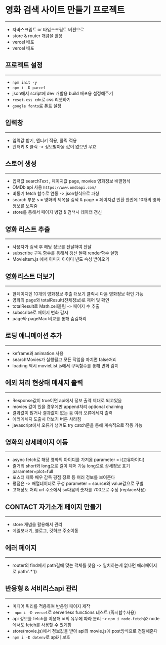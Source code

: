 # 영화 검색 사이트 만들기 프로젝트 <br/>
---
- 자바스크립트 or 타입스크립트 버젼으로 <br/>
- store & router 개념을 활용 <br/>
- vercel 배포 
- vercel 배포 

## 프로젝트 설정 <br/>
---
- `npm init -y`<br/>
- `npm i -D parcel `<br/>
-  json에서 script에 dev 개발용 build 배포용 설정해주기 <br/>
- `reset.css cdn`로 css 리셋하기 <br/>
- `google fonts`로 폰트 설정 <br/>

## 입력창 <br/>
---
- 입력값 받기, 엔터키 적용, 클릭 적용 <br/>
- 엔터키 & 클릭 -> 정보받아옴 값이 없으면 무효 <br/>


## 스토어 생성 <br/>
---
- 입력값 searchText , 페이지값 page, movies 영화정보 배열형식<br/>
- OMDb api 사용 `https://www.omdbapi.com/`<br/>
- 비동기 fetch 함수로 연동 -> json형식으로 파싱<br/>
- search 부분 s = 영화의 제목을 검색 & page = 페이지값 반환 한번에 10개의 영화정보를 보여줌 <br/>
- store를 통해서 페이지 병합 & 검색시 데이터 갱신 <br/>

## 영화 리스트 추출 <br/>
---
- 사용자가 검색 후 해당 정보를 전달하여 전달<br/>
- subscribe 구독 함수를 통해서 갱신 될때 render함수 실행<br/>
- MovieItem.js 에서 이미지 아이디 년도 속성 받아오기 <br/>

## 영화리스트 더보기 <br/>
---
- 한페이지엔 10개의 영화정보 추출 더보기 클릭시 다음 영화정보 확인 가능<br/>
- 영화의 page와 totalResult(전체정보)로 제어 및 확인 <br/>
- totalResult로 Math.ceil올림 -> 페이지 수 추출 <br/>
- subscribe로 페이지 변화 감시 <br/>
- page와 pageMax 비교를 통해 숨김처리 <br/>

## 로딩 애니메이션 추가 <br/>
---
- keframe과 animation 사용 <br/>
- searchMovies가 실행될고 모든 작업을 마치면 false처리 <br/>
- loading 역시 movieList.js에서 구독함수를 통해 변화 감지 <br/>

## 에외 처리 현상태 메세지 출력 <br/>
---
- Response값이 true이면 api에서 정보 출력 제대로 되고있음  <br/>
- movies 값이 있을 경우에만 append처리 optional chaining <br/>
- 결과값이 많거나 결과값이 없는 등 여러 오류메세지 출력 <br/>
- 에러메세지 도출시 더보기 버튼 사라짐<br/>
- javascript에서 오류가 생겨도 try catch문을 통해 계속적으로 작동 가능<br/>

## 영화의 상세페이지 이동 <br/>
---
- async fetch로 해당 영화의 아이디를 가져옴 parameter = i(고유아이디)<br/>
- 줄거리 short와 long으로 길이 제어 가능 long으로 상세정보 표기 parameter=plot=full <br/>
- 포스터 제목 배우 감독 평점 장르 등 여러 정보를 보여준다  <br/>
- 평점은 -> 배열데이터로 구성  parameter = source와  value값으로 구별  <br/>
- 고해상도 처리 url 주소에서 sx다음의 숫자를 700으로 수정 (replace사용)<br/>

## CONTACT 자기소개 페이지 만들기  <br/>
---
- store 개념을 활용해서 관리  <br/>
- 메일보내기, 블로그, 깃허브 주소이동  <br/>

## 에러 페이지  <br/>
---
- router의 find에서 path길에 맞는 객체를 찾음 -> 일치하는게 없다면 에러페이지로 path:'.*'()  <br/>

## 반응형 & 서비리스api 관리 <br/>
---
- 미디어 쿼리를 적용하여 반응형 페이지 제작 <br/>
- ` npm i -D vercel`로 serverless functions 테스트 (즉시함수사용)<br/>
- api 정보를 fetch를 이용해 id의 유무에 따라 분리 -> `npm i node-fetch@2` node에서도 fetch를 사용할 수 있게함<br/>
- store(movie.js)에서 정보값을 받아 api의 movie.js에 post방식으로 전달해준다<br/>
- `npm i -D dotenv`로 api키 보호<br/>




